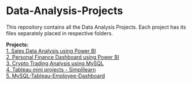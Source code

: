 # Data-Analysis-Projects
This repository contains all the Data Analysis Projects. Each project has its files separately placed in respective folders.<br>

<b>Projects:</b><br>
[1. Sales Data Analysis using Power BI](https://github.com/kranemetal/Data-Analysis-Projects/tree/main/Project-1-Sales-Data-Analysis-PowerBI) <br>
[2. Personal Finance Dashboard using Power BI](https://github.com/kranemetal/Data-Analysis-Projects/tree/main/Project-2-Personal-Finance-Dashboard-PowerBI) <br>
[3. Crypto Trading Analysis using MySQL](https://github.com/kranemetal/Data-Analysis-Projects/tree/main/Project-3-Crypto-Trading-Analysis-MySQL) <br>
[4. Tableau mini projects - Simplilearn](https://github.com/kranemetal/Data-Analysis-Projects/tree/main/Project-4-Tableau-mini-projects-simplilearn) <br>
[5. MySQL-Tableau-Employee-Dashboard](https://github.com/kranemetal/Data-Analysis-Projects/tree/main/Project-5-MySQL-Tableau-Employee-Dashboard) <br>
